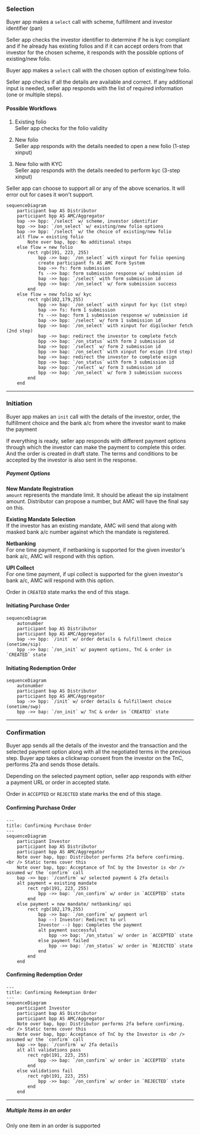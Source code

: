 ### Selection
Buyer app makes a `select` call with scheme, fulfillment and investor identifier (pan)

Seller app checks the investor identifier to determine if he is kyc compliant and if he already has existing folios and if it can accept orders from that investor for the chosen scheme, it responds with the possible options of existing/new folio.

Buyer app makes a `select` call with the chosen option of existing/new folio.

Seller app checks if all the details are available and correct. If any additional input is needed, seller app responds with the list of required information (one or multiple steps).

#### Possible Workflows
1. Existing folio  
Seller app checks for the folio validity

2. New folio  
Seller app responds with the details needed to open a new folio (1-step xinput)

3. New folio with KYC  
Seller app responds with the details needed to perform kyc (3-step xinput)

Seller app can choose to support all or any of the above scenarios. It will error out for cases it won't support.

```mermaid
sequenceDiagram
    participant bap AS Distributor
    participant bpp AS AMC/Aggregator
    bap ->> bpp: `/select` w/ scheme, investor identifier
    bpp ->> bap: `/on_select` w/ existing/new folio options
    bap ->> bpp: `/select` w/ the choice of existing/new folio
    alt flow = existing folio
        Note over bap, bpp: No additional steps
    else flow = new folio
        rect rgb(191, 223, 255)
            bpp ->> bap: `/on_select` with xinput for folio opening
            create participant fs AS AMC Form System
            bap ->> fs: form submission
            fs -->> bap: form submission response w/ submission id
            bap ->> bpp: `/select` with form submission id
            bpp ->> bap: `/on_select` w/ form submission success
        end
    else flow = new folio w/ kyc
        rect rgb(102,179,255)
            bpp ->> bap: `/on_select` with xinput for kyc (1st step)
            bap ->> fs: form 1 submission
            fs -->> bap: form 1 submission response w/ submission id
            bap ->> bpp: `/select` w/ form 1 submission id
            bpp ->> bap: `/on_select` with xinput for digilocker fetch (2nd step)
            bap ->> bap: redirect the investor to complete fetch
            bpp ->> bap: `/on_status` with form 2 submission id
            bap ->> bpp: `/select` w/ form 2 submission id
            bpp ->> bap: `/on_select` with xinput for esign (3rd step)
            bap ->> bap: redirect the investor to complete esign
            bpp ->> bap: `/on_status` with form 3 submission id
            bap ->> bpp: `/select` w/ form 3 submission id
            bpp ->> bap: `/on_select` w/ form 3 submission success
        end
    end
```

---

### Initiation
Buyer app makes an `init` call with the details of the investor, order, the fulfillment choice and the bank a/c from where the investor want to make the payment

If everything is ready, seller app responds with different payment options through which the investor can make the payment to complete this order. And the order is created in draft state. The terms and conditions to be accepted by the investor is also sent in the response.

##### Payment Options
**New Mandate Registration**  
`amount` represents the mandate limit. It should be atleast the sip instalment amount. Distributor can propose a number, but AMC will have the final say on this.

**Existing Mandate Selection**  
If the investor has an existing mandate, AMC will send that along with masked bank a/c number against which the mandate is registered.

**Netbanking**  
For one time payment, if netbanking is supported for the given investor's bank a/c, AMC will respond with this option.

**UPI Collect**  
For one time payment, if upi collect is supported for the given investor's bank a/c, AMC will respond with this option.

Order in `CREATED` state marks the end of this stage.

#### Initiating Purchase Order
```mermaid
sequenceDiagram
    autonumber
    participant bap AS Distributor
    participant bpp AS AMC/Aggregator
    bap ->> bpp: `/init` w/ order details & fulfillment choice (onetime/sip)
    bpp ->> bap: `/on_init` w/ payment options, TnC & order in `CREATED` state
```

#### Initiating Redemption Order
```mermaid
sequenceDiagram
    autonumber
    participant bap AS Distributor
    participant bpp AS AMC/Aggregator
    bap ->> bpp: `/init` w/ order details & fulfillment choice (onetime/swp)
    bpp ->> bap: `/on_init` w/ TnC & order in `CREATED` state
```
---

### Confirmation
Buyer app sends all the details of the investor and the transaction and the selected payment option along with all the negotiated terms in the previous step. Buyer app takes a clickwrap consent from the investor on the TnC, performs 2fa and sends those details.

Depending on the selected payment option, seller app responds with either a payment URL or order in accepted state.

Order in `ACCEPTED` or `REJECTED` state marks the end of this stage.

#### Confirming Purchase Order
```mermaid
---
title: Confirming Purchase Order
---
sequenceDiagram
    participant Investor
    participant bap AS Distributor
    participant bpp AS AMC/Aggregator
    Note over bap, bpp: Distributor performs 2fa before confirming. <br /> Static terms cover this
    Note over bap, bpp: Acceptance of TnC by the Investor is <br /> assumed w/ the `confirm` call
    bap ->> bpp: `/confirm` w/ selected payment & 2fa details
    alt payment = existing mandate
        rect rgb(191, 223, 255)
            bpp ->> bap: `/on_confirm` w/ order in `ACCEPTED` state
        end
    else payment = new mandate/ netbanking/ upi
        rect rgb(102,179,255)
            bpp ->> bap: `/on_confirm` w/ payment url
            bap --) Investor: Redirect to url
            Investor --) bpp: Completes the payment
            alt payment successful
                bpp ->> bap: `/on_status` w/ order in `ACCEPTED` state
            else payment failed
                bpp ->> bap: `/on_status` w/ order in `REJECTED` state
            end
        end
    end
```

#### Confirming Redemption Order
```mermaid
---
title: Confirming Redemption Order
---
sequenceDiagram
    participant Investor
    participant bap AS Distributor
    participant bpp AS AMC/Aggregator
    Note over bap, bpp: Distributor performs 2fa before confirming. <br /> Static terms cover this
    Note over bap, bpp: Acceptance of TnC by the Investor is <br /> assumed w/ the `confirm` call
    bap ->> bpp: `/confirm` w/ 2fa details
    alt all validations pass
        rect rgb(191, 223, 255)
            bpp ->> bap: `/on_confirm` w/ order in `ACCEPTED` state
        end
    else validations fail
        rect rgb(191, 223, 255)
            bpp ->> bap: `/on_confirm` w/ order in `REJECTED` state
        end
    end
```

---

##### Multiple Items in an order
Only one item in an order is supported
